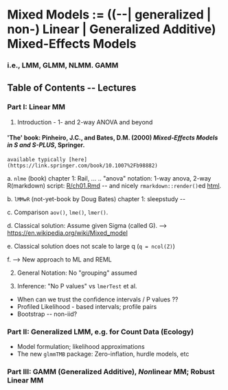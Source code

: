 # Mixed Models := ((--| generalized | non-) Linear | Generalized Additive) Mixed-Effects Models
### i.e., LMM, GLMM, NLMM. GAMM

## Table of Contents -- Lectures

### Part I:  Linear MM

1. Introduction - 1- and 2-way ANOVA and beyond

#### 'The' book: Pinheiro, J.C., and Bates, D.M. (2000) *Mixed-Effects Models in S and S-PLUS*, Springer.
	available typically [here](https://link.springer.com/book/10.1007%2Fb98882)

  a. `nlme` (book) chapter 1: Rail, ... .. "anova" notation: 1-way anova, 2-way
     R(markdown) script: [R/ch01.Rmd](R/ch01.Rmd) -- and nicely
     `rmarkdown::render()`ed [html](https://stat.ethz.ch/~maechler/MEMo-pages/ch01.html).

  b. `lMMwR` (not-yet-book by Doug Bates) chapter 1: sleepstudy --

  c. Comparison  `aov()`, `lme()`, `lmer()`.

  d. Classical solution: Assume given Sigma (called G).
	  --> https://en.wikipedia.org/wiki/Mixed_model

  e. Classical solution does not scale to large q (`q = ncol(Z)`)

  f. --> New approach to ML and REML


2. General Notation:  No "grouping" assumed

3. Inference: "No P values" vs `lmerTest` et al.

  - When can we trust the confidence intervals / P values ??
  - Profiled Likelihood - based intervals; profile pairs
  - Bootstrap -- non-iid?


### Part II:  Generalized LMM, e.g. for Count Data (Ecology)

  - Model formulation; likelihood approximations
  - The new `glmmTMB` package: Zero-inflation, hurdle models, etc


### Part III: GAMM (Generalized Additive), *Non*linear MM;  Robust Linear MM

